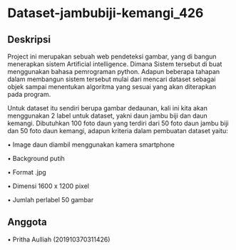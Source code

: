 # Dataset-jambubiji-kemangi_426
## Deskripsi
Project ini merupakan sebuah web pendeteksi gambar, yang di bangun menerapkan sistem Artificial intelligence. Dimana Sistem tersebut di buat menggunakan bahasa pemrograman python. Adapun beberapa tahapan dalam membangun sistem tersebut mulai dari mencari dataset sebagai objek sampai menentukan algoritma yang sesuai yang akan diterapkan pada program.

Untuk dataset itu sendiri berupa gambar dedaunan, kali ini kita akan menggunakan 2 label untuk dataset, yakni daun jambu biji dan daun kemangi. Dibutuhkan 100 foto daun yang terdiri dari 50 foto daun jambu biji dan 50 foto daun kemangi, adapun kriteria dalam pembuatan dataset yaitu:

•	Image daun diambil menggunakan kamera smartphone

•	Background putih

•	Format .jpg

•	Dimensi 1600 x 1200 pixel

•	Jumlah perlabel 50 gambar
## Anggota
•	Pritha Aulliah (201910370311426)
